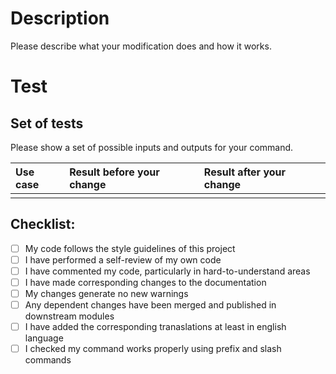 # Description

Please describe what your modification does and how it works.

# Test

## Set of tests

Please show a set of possible inputs and outputs for your command.

| Use case | Result before your change | Result after your change |
| :------- | :------------------------ | :----------------------- |
|  |  |  |

## Checklist:

- [ ] My code follows the style guidelines of this project
- [ ] I have performed a self-review of my own code
- [ ] I have commented my code, particularly in hard-to-understand areas
- [ ] I have made corresponding changes to the documentation
- [ ] My changes generate no new warnings
- [ ] Any dependent changes have been merged and published in downstream modules
- [ ] I have added the corresponding tranaslations at least in english language
- [ ] I checked my command works properly using prefix and slash commands
